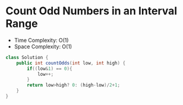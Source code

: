 # Count Odd Numbers in an Interval Range

- Time Complexity: O(1)
- Space Complexity: O(1)

```java
class Solution {
    public int countOdds(int low, int high) {
        if((low&1) == 0){
            low++;
        }
        return low>high? 0: (high-low)/2+1;
    }
}
```
